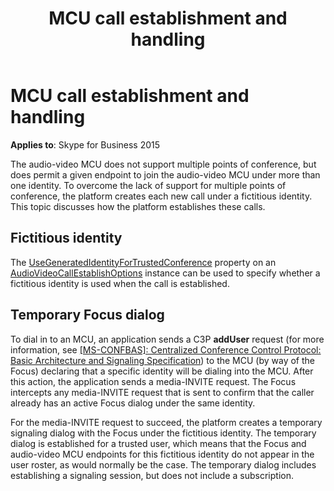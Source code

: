 ﻿---
title: MCU call establishment and handling
description: Describes how the audio-video MCU does not support multiple points of conference but does does allow endpoints to have more than one identity.
TOCTitle: MCU call establishment and handling
ms:assetid: 7a149cda-3032-4cf7-9082-87454d7b6981
ms:mtpsurl: https://msdn.microsoft.com/library/Dn466015(v=office.16)
ms:contentKeyID: 65239951
ms.date: 07/27/2015
mtps_version: v=office.16
---

# MCU call establishment and handling


**Applies to**: Skype for Business 2015

The audio-video MCU does not support multiple points of conference, but does permit a given endpoint to join the audio-video MCU under more than one identity. To overcome the lack of support for multiple points of conference, the platform creates each new call under a fictitious identity. This topic discusses how the platform establishes these calls.

## Fictitious identity

The [UseGeneratedIdentityForTrustedConference](https://msdn.microsoft.com/library/hh382405\(v=office.16\)) property on an [AudioVideoCallEstablishOptions](https://msdn.microsoft.com/library/hh382857\(v=office.16\)) instance can be used to specify whether a fictitious identity is used when the call is established.

## Temporary Focus dialog

To dial in to an MCU, an application sends a C3P **addUser** request (for more information, see [\[MS-CONFBAS\]: Centralized Conference Control Protocol: Basic Architecture and Signaling Specification](https://msdn.microsoft.com/library/cc431498.aspx)) to the MCU (by way of the Focus) declaring that a specific identity will be dialing into the MCU. After this action, the application sends a media-INVITE request. The Focus intercepts any media-INVITE request that is sent to confirm that the caller already has an active Focus dialog under the same identity.

For the media-INVITE request to succeed, the platform creates a temporary signaling dialog with the Focus under the fictitious identity. The temporary dialog is established for a trusted user, which means that the Focus and audio-video MCU endpoints for this fictitious identity do not appear in the user roster, as would normally be the case. The temporary dialog includes establishing a signaling session, but does not include a subscription.

